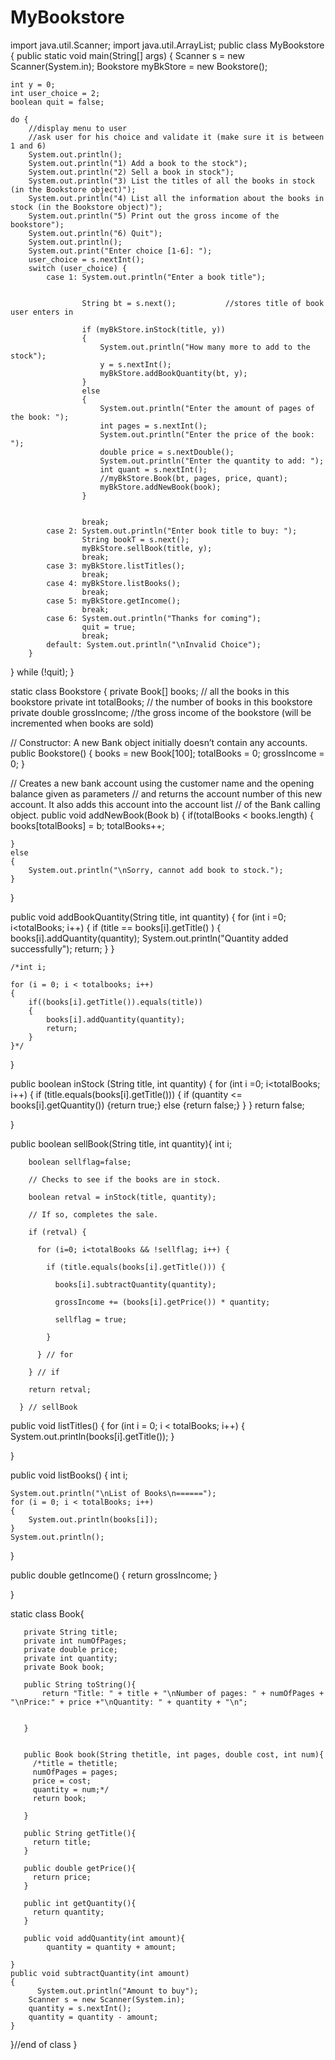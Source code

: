 # MyBookstore
import java.util.Scanner;
import java.util.ArrayList;
public class MyBookstore {
  public static void main(String[] args) {
    Scanner s = new Scanner(System.in);
    Bookstore myBkStore = new Bookstore();


    int y = 0;
    int user_choice = 2;
    boolean quit = false;

    do {
        //display menu to user
        //ask user for his choice and validate it (make sure it is between 1 and 6)
        System.out.println();
        System.out.println("1) Add a book to the stock");
        System.out.println("2) Sell a book in stock");
        System.out.println("3) List the titles of all the books in stock (in the Bookstore object)");
        System.out.println("4) List all the information about the books in stock (in the Bookstore object)");
        System.out.println("5) Print out the gross income of the bookstore");
        System.out.println("6) Quit");
        System.out.println();
        System.out.print("Enter choice [1-6]: ");
        user_choice = s.nextInt();
        switch (user_choice) {
            case 1: System.out.println("Enter a book title");


                    String bt = s.next();           //stores title of book user enters in

                    if (myBkStore.inStock(title, y))
                    {
                        System.out.println("How many more to add to the stock");
                        y = s.nextInt();
                        myBkStore.addBookQuantity(bt, y);
                    }
                    else
                    {
                        System.out.println("Enter the amount of pages of the book: ");
                        int pages = s.nextInt();
                        System.out.println("Enter the price of the book: ");
                        double price = s.nextDouble();
                        System.out.println("Enter the quantity to add: ");
                        int quant = s.nextInt();
                        //myBkStore.Book(bt, pages, price, quant);
                        myBkStore.addNewBook(book);
                    } 


                    break;
            case 2: System.out.println("Enter book title to buy: ");
                    String bookT = s.next();
                    myBkStore.sellBook(title, y);
                    break;
            case 3: myBkStore.listTitles();
                    break;
            case 4: myBkStore.listBooks();
                    break;
            case 5: myBkStore.getIncome();
                    break;
            case 6: System.out.println("Thanks for coming");
                    quit = true;
                    break;
            default: System.out.println("\nInvalid Choice");
        }
}
while (!quit);
}

static class Bookstore {
private Book[] books; // all the books in this bookstore
private int totalBooks; // the number of books in this bookstore
    private double grossIncome; //the gross income of the bookstore (will be incremented when books are sold)

// Constructor: A new Bank object initially doesn’t contain any accounts.
public Bookstore() {
    books = new Book[100];
    totalBooks = 0;
    grossIncome = 0;
    }

// Creates a new bank account using the customer name and the opening balance given as parameters
// and returns the account number of this new account. It also adds this account into the account list
// of the Bank calling object.
public void addNewBook(Book b) {
    if(totalBooks < books.length) {
        books[totalBooks] = b;
        totalBooks++;

    }
    else
    {
        System.out.println("\nSorry, cannot add book to stock.");
    }


}


public void addBookQuantity(String title, int quantity) {
    for (int i =0; i<totalBooks; i++) {
        if (title == books[i].getTitle()  ) {
            books[i].addQuantity(quantity);
            System.out.println("Quantity added successfully");
            return;
        }
    }

    /*int i;

    for (i = 0; i < totalbooks; i++)
    {
        if((books[i].getTitle()).equals(title))
        {
            books[i].addQuantity(quantity);
            return;
        }
    }*/


}

public boolean inStock (String title, int quantity) {
    for (int i =0; i<totalBooks; i++) {
            if (title.equals(books[i].getTitle())) {
                if (quantity <= books[i].getQuantity()) {return true;}
                else {return false;}
            }
        }
    return false;

}

public boolean sellBook(String title, int quantity){
    int i;

        boolean sellflag=false;

        // Checks to see if the books are in stock.

        boolean retval = inStock(title, quantity);

        // If so, completes the sale.

        if (retval) {

          for (i=0; i<totalBooks && !sellflag; i++) {

            if (title.equals(books[i].getTitle())) {

              books[i].subtractQuantity(quantity);

              grossIncome += (books[i].getPrice()) * quantity;

              sellflag = true;

            }

          } // for

        } // if

        return retval;

      } // sellBook






public void listTitles()
{
    for (int i = 0; i < totalBooks; i++)
    {
        System.out.println(books[i].getTitle());
    }

}

public void listBooks()
{
    int i;

    System.out.println("\nList of Books\n======");
    for (i = 0; i < totalBooks; i++)
    {
        System.out.println(books[i]);
    }
    System.out.println();
}

public double getIncome()
{
    return grossIncome;
}





}





  static class Book{

       private String title;
       private int numOfPages;
       private double price;
       private int quantity;
       private Book book;

       public String toString(){
           return "Title: " + title + "\nNumber of pages: " + numOfPages + "\nPrice:" + price +"\nQuantity: " + quantity + "\n";


       }


       public Book book(String thetitle, int pages, double cost, int num){
         /*title = thetitle;
         numOfPages = pages;
         price = cost;
         quantity = num;*/
         return book;

       }

       public String getTitle(){
         return title;
       }

       public double getPrice(){
         return price;
       }

       public int getQuantity(){
         return quantity;
       }

       public void addQuantity(int amount){
            quantity = quantity + amount;

    }
    public void subtractQuantity(int amount)
    {
          System.out.println("Amount to buy");
        Scanner s = new Scanner(System.in);
        quantity = s.nextInt();
        quantity = quantity - amount;   
    }

}//end of class
}
